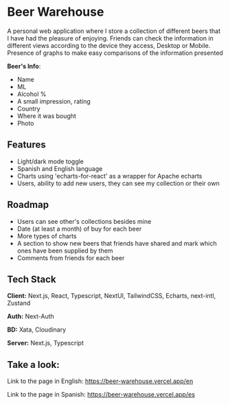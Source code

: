
# Beer Warehouse

A personal web application where I store a collection of different beers that I have had the pleasure of enjoying.
Friends can check the information in different views according to the device they access, Desktop or Mobile. Presence of graphs to make easy comparisons of the information presented

**Beer's Info**:
- Name
- ML
- Alcohol %
- A small impression, rating
- Country
- Where it was bought
- Photo

## Features

- Light/dark mode toggle
- Spanish and English language
- Charts using 'echarts-for-react' as a wrapper for Apache echarts
- Users, ability to add new users, they can see my collection or their own

## Roadmap

- Users can see other's collections besides mine 
- Date (at least a month) of buy for each beer
- More types of charts
- A section to show new beers that friends have shared and mark which ones have been supplied by them
- Comments from friends for each beer



## Tech Stack


**Client:** Next.js, React, Typescript, NextUI, TailwindCSS, Echarts, next-intl, Zustand

**Auth:** Next-Auth

**BD:** Xata, Cloudinary

**Server:** Next.js, Typescript

## Take a look:
Link to the page in English: https://beer-warehouse.vercel.app/en

Link to the page in Spanish: https://beer-warehouse.vercel.app/es
